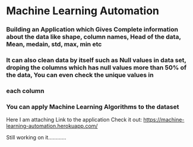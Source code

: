 # Machine Learning Automation
 
 ### Building an Application which Gives Complete information about the data like shape, column names, Head of the data, Mean, medain, std, max, min etc
 ### It can also clean data by itself such as Null values in data set, droping the columns which has null values more than 50% of the data, You can even check the unique values in 
 ### each column 
 ### You can apply Machine Learning Algorithms to the dataset 
 Here I am attaching Link to the application 
 Check it out:
 https://machine-learning-automation.herokuapp.com/

  Still working on it............
